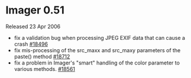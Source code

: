 # Imager 0.51

Released 23 Apr 2006

- fix a validation bug when processing JPEG EXIF data that can cause a crash [#18496](https://github.com/tonycoz/imager/isssues/18496) 
- fix mis-processing of the src_maxx and src_maxy parameters of the paste() method [#18712](https://github.com/tonycoz/imager/isssues/18712) 
- fix a problem in Imager's "smart" handling of the color parameter to various methods. [#18561](https://github.com/tonycoz/imager/isssues/18561)